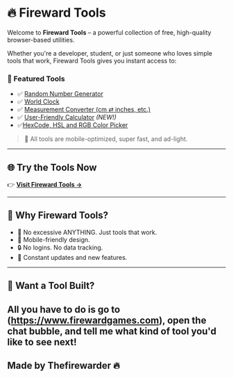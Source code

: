 # 🔥 Fireward Tools

Welcome to **Fireward Tools** – a powerful collection of free, high-quality browser-based utilities.

Whether you're a developer, student, or just someone who loves simple tools that work, Fireward Tools gives you instant access to:

### 🧰 Featured Tools
- ✅ [Random Number Generator](https://firewardgames.com/random-number-generator)
- ✅ [World Clock](https://firewardgames.com/world-clock)
- ✅ [Measurement Converter (cm ⇄ inches, etc.)](https://firewardgames.com/measurement-conversions)
- ✅ [User-Friendly Calculator](https://firewardgames.com/calculator) *(NEW!)*
- ✅[HexCode, HSL and RGB Color Picker](https://www.firewardgames.com/color-picker)

> 🚀 All tools are mobile-optimized, super fast, and ad-light.

---

## 🌐 Try the Tools Now

👉 **[Visit Fireward Tools →](https://www.firewardgames.com)**

---

## 📌 Why Fireward Tools?

- 🔧 No excessive ANYTHING. Just tools that work.
- 📱 Mobile-friendly design.
- 🔒 No logins. No data tracking.
- 🚧 Constant updates and new features.

---

## 💬 Want a Tool Built?

All you have to do is go to **(https://www.firewardgames.com)**, open the chat bubble, and tell me what kind of tool you'd like to see next!
---
## Made by Thefirewarder 🔥
